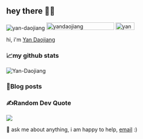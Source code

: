 ## hey there 👋🏻

<p align="left"> <img src="https://komarev.com/ghpvc/?username=yan-daojiang&label=visitors&color=0e75b6&style=flat" alt="yan-daojiang" />
<a href="https://twitter.com/yandaojiang" target="blank"><img src="https://img.shields.io/twitter/follow/yandaojiang?logo=twitter&style=for-the-badge%20views&color=0e75b6&style=flat" alt="yandaojiang" width="180" height="20"/></a>
<a href="https://blog.yandaojiang.com" target="blank"><img src="https://img.shields.io/badge/My-Blog-blue" alt="yandaojiang" width="50" height="20"/></a>
<!-- <a href="https://me.yandaojiang.com" target="blank"><img src="https://img.shields.io/badge/My-Resume-blue" alt="yandaojiang" width="62" height="20"/></a> </p> -->


hi, i'm [Yan Daojiang](https://yandaojiang.com/)

<!-- <img align="left" alt="GIF" src="assets/code.gif" width="500" height="320" /> -->
  
### 📈my github stats
<p align="left"> <img src="https://github-readme-stats.vercel.app/api?username=Yan-Daojiang&show_icons=true&theme=gotham" alt="Yan-Daojiang" />

<!-- ### Contribution Graph
![GitHub Activity Graph](https://activity-graph.herokuapp.com/graph?username=Yan-Daojiang&theme=dracula&hide_border=true) -->

<!-- **languages and tools:**  
<a href="https://golang.org" target="_blank"> <img src="https://raw.githubusercontent.com/devicons/devicon/master/icons/go/go-original.svg" alt="go" width="30" height="30"/> </a> 
<a href="https://www.python.org/" target="_blank"> <img src="https://raw.githubusercontent.com/devicons/devicon/master/icons/python/python-original.svg" alt="linux" width="30" height="30"/> </a> 
<a href="https://redis.io/" target="_blank"> <img src="https://raw.githubusercontent.com/devicons/devicon/master/icons/redis/redis-original.svg" alt="redis" width="30" height="30"/> </a> 
<a href="" target="https://www.mysql.com/"> <img src="https://raw.githubusercontent.com/devicons/devicon/master/icons/mysql/mysql-original.svg" alt="mysql" width="30" height="30"/> </a> 
<a href="https://www.docker.com/" target="_blank"> <img src="https://raw.githubusercontent.com/devicons/devicon/master/icons/docker/docker-original-wordmark.svg" alt="docker" width="30" height="30"/> </a> <a href="https://git-scm.com/" target="_blank"> <img src="https://www.vectorlogo.zone/logos/git-scm/git-scm-icon.svg" alt="git" width="30" height="30"/> </a> 
<a href="https://www.linux.org/" target="_blank"> <img src="https://raw.githubusercontent.com/devicons/devicon/master/icons/linux/linux-original.svg" alt="linux" width="30" height="30"/> </a> 
<a href="https://code.visualstudio.com/" target="_blank"> <img src="https://raw.githubusercontent.com/devicons/devicon/master/icons/vscode/vscode-original.svg" alt="vscode" width="30" height="30"/> </a>  -->

### 📝Blog posts
<!-- BLOG-POST-LIST:START -->
<!-- BLOG-POST-LIST:END -->

### ✍️Random Dev Quote
![](https://quotes-github-readme.vercel.app/api?type=horizontal&theme=dark)


💬 ask me about anything, i am happy to help, [email](mailto:yandaojiang@whu.edu.cn) :)
